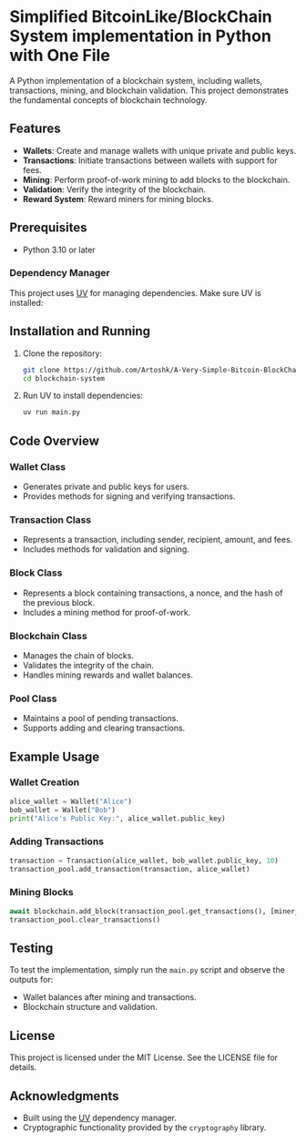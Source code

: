 # Simplified BitcoinLike/BlockChain System implementation in Python with One File

A Python implementation of a blockchain system, including wallets, transactions, mining, and blockchain validation. This project demonstrates the fundamental concepts of blockchain technology.

## Features

- **Wallets**: Create and manage wallets with unique private and public keys.
- **Transactions**: Initiate transactions between wallets with support for fees.
- **Mining**: Perform proof-of-work mining to add blocks to the blockchain.
- **Validation**: Verify the integrity of the blockchain.
- **Reward System**: Reward miners for mining blocks.

## Prerequisites

- Python 3.10 or later

### Dependency Manager

This project uses [UV](https://github.com/astral-sh/uv) for managing dependencies. Make sure UV is installed:

## Installation and Running

1. Clone the repository:

   ```bash
   git clone https://github.com/Artoshk/A-Very-Simple-Bitcoin-BlockChain-Implementation-Python.git
   cd blockchain-system
   ```

2. Run UV to install dependencies:

   ```bash
   uv run main.py
   ```

## Code Overview

### Wallet Class
- Generates private and public keys for users.
- Provides methods for signing and verifying transactions.

### Transaction Class
- Represents a transaction, including sender, recipient, amount, and fees.
- Includes methods for validation and signing.

### Block Class
- Represents a block containing transactions, a nonce, and the hash of the previous block.
- Includes a mining method for proof-of-work.

### Blockchain Class
- Manages the chain of blocks.
- Validates the integrity of the chain.
- Handles mining rewards and wallet balances.

### Pool Class
- Maintains a pool of pending transactions.
- Supports adding and clearing transactions.

## Example Usage

### Wallet Creation

```python
alice_wallet = Wallet("Alice")
bob_wallet = Wallet("Bob")
print("Alice's Public Key:", alice_wallet.public_key)
```

### Adding Transactions

```python
transaction = Transaction(alice_wallet, bob_wallet.public_key, 10)
transaction_pool.add_transaction(transaction, alice_wallet)
```

### Mining Blocks

```python
await blockchain.add_block(transaction_pool.get_transactions(), [miner_wallet])
transaction_pool.clear_transactions()
```

## Testing

To test the implementation, simply run the `main.py` script and observe the outputs for:

- Wallet balances after mining and transactions.
- Blockchain structure and validation.

## License

This project is licensed under the MIT License. See the LICENSE file for details.

## Acknowledgments

- Built using the [UV](https://github.com/astral-sh/uv) dependency manager.
- Cryptographic functionality provided by the `cryptography` library.
